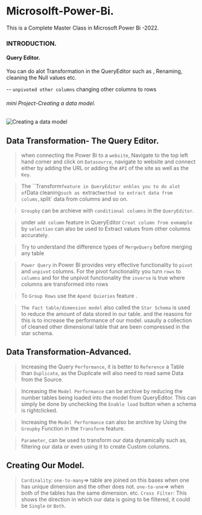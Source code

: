 # Microsolft-Power-Bi.
This is a Complete Master Class in Microsoft Power Bi -2022.

### INTRODUCTION.
#### Query Editor.

You can do alot Transformation in the QueryEditor such as , Renaming, cleaning the Null values etc.

-- `unpivoted other columns` changing other columns to  rows


###### mini Project-Creating a data model.
![Creating a data model](https://user-images.githubusercontent.com/42388234/162642154-6929d68e-c381-4911-bd08-40831af6b9ea.png)


## Data Transformation- The Query Editor.

> when connecting the Power Bi to a `website`, Navigate to the top left hand corner and click on `Datasource`,  navigate to website and connect either by adding the URL or adding the `API` of the site as well as the `Key`. 

> The ``Transform` feature in QueryEditor enbles you to do alot of `Data cleaning` such as  `extract` method to extract data from colums, `split` data from columns and so on. 

> `Groupby` can be archieve with `conditional columns` in the `QueryEditor`.

> under `add column` feature in QueryEditor `Creat column from exmample` by `selection` can also be used to Extract values from other columns accurately. 

> Try to understand the difference types of `MergeQuery` before merging any table 


> `Power Query` in Power BI provides very effective functionality to `pivot` and `unpivot` columns. For the pivot functionality you turn `rows` to `columns` and for the unpivot functionality the `inverse` is true where columns are transformed into rows

> To `Group Rows` use the `Apend Quieries` feature .

>  `The Fact table/dimension model` also called the `Star Schema` is used to reduce the amount of data stored in our table. and the reasons for this is to increase the performance of our model. usaully a collection of cleaned other dimensional table that are been compressed in the star schema.
 ## Data Transformation-Advanced.

> Increasing the Query `Performance`, it is better to `Reference`  a Table than `Duplicate`, as the Duplicate will also need to read same Data from the Source.

> Increasing the `Model Performance` can be archive by reducing the number tables being loaded into the model from QueryEditor. This can simply be done by unchecking the `Enable load` button when a schema is rightclicked.
 
> Increasing the `Model Performance` can also be archive by Using the `Groupby` Function in the `Transform` feature. 

> `Parameter`, can be used to transform our data dynamically such as, filtering our data or even using it to create Custom columns.

## Creating Our Model.

> `Cardinality`: `one-to-many`=> table are joined on this bases when one has unique dimension and the other does not. `one-to-one`=> when both of the tables has the same dimension. etc.
> `Cross Filter`: This shows the direction in which our data is going to be filtered, it could be `Single` or `Both`.
